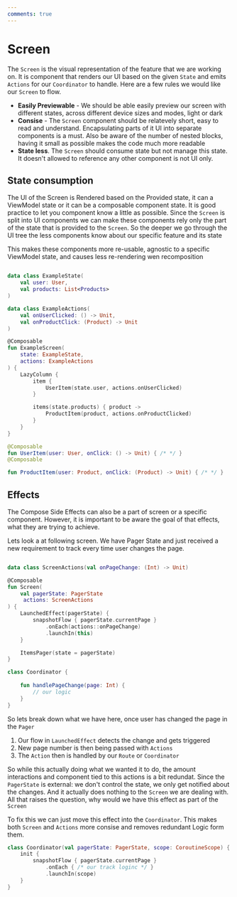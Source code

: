 ```yaml
---
comments: true
---
```



# Screen
The `Screen` is the visual representation of the feature that we are working on. It is  component that renders our UI based on the given `State` and emits `Actions` for our `Coordinator` to handle. Here are a few rules we would like our `Screen` to flow.

- **Easily Previewable** - We should be able easily preview our screen with different states, across different device sizes and modes, light or dark
- **Consise** - The `Screen` component should be relatevely short, easy to read and understand. Encapsulating parts of it UI into separate components is a must. Also be aware of the number of nested blocks, having it small as possible makes the code much more readable
- **State less**. The `Screen` should consume state but not manage this state. It doesn't allowed to reference any other component is not UI only. 
  


## State consumption
The UI of the Screen is Rendered based on the Provided state, it can a ViewModel state or it can be a composable component state. It is good practice to let you component know a little as possible. Since the `Screen` is split into UI components we can make these components rely only the part of the state that is provided to the `Screen`. So the deeper we go through the UI tree the less components know about our specific feature and its state

This makes these components more re-usable, agnostic to a specific ViewModel state, and causes less re-rendering wen recomposition

```kotlin

data class ExampleState(
    val user: User,
    val products: List<Products>
)

data class ExampleActions(
    val onUserClicked: () -> Unit,
    val onProductClick: (Product) -> Unit
)

@Composable
fun ExampleScreen(
    state: ExampleState,
    actions: ExampleActions
) {
    LazyColumn {
        item {
            UserItem(state.user, actions.onUserClicked)
        }

        items(state.products) { product -> 
            ProductItem(product, actions.onProductClicked)
        }
    }
}

@Composable
fun UserItem(user: User, onClick: () -> Unit) { /* */ }
@Composable

fun ProductItem(user: Product, onClick: (Product) -> Unit) { /* */ }

```


## Effects
The Compose Side Effects can also be a part of screen or a specific component. However, it is important to be aware the goal of that effects, what they are trying to achieve.


Lets look a at following screen. We have Pager State and just received a new requirement to track every time user changes the page.

```kotlin

data class ScreenActions(val onPageChange: (Int) -> Unit)

@Composable
fun Screen(
    val pagerState: PagerState
     actions: ScreenActions
) {
    LaunchedEffect(pagerState) {
        snapshotFlow { pagerState.currentPage }
            .onEach(actions::onPageChange)
            .launchIn(this)
    }

    ItemsPager(state = pagerState)
}

class Coordinator {
    
    fun handlePageChange(page: Int) {
        // our logic
    }
}
```

So lets break down what we have here, once user has changed the page in the `Pager`
1. Our flow in `LaunchedEffect` detects the change and gets triggered
2. New page number is then being passed with `Actions`
3. The `Action` then is handled by our `Route` or `Coordinator`

So while this actually doing what we wanted it to do, the amount interactions and component tied to this actions is a bit redundat. Since the `PagerState` is external: we don't control the state, we only get notified about the changes. And it actually does nothing to the `Screen` we are dealing with. All that raises the question, why would we have this effect as part of the `Screen`

To fix this we can just move this effect into the `Coordinator`. This makes both `Screen` and `Actions` more consise and removes redundant Logic form them.

```kotlin
class Coordinator(val pagerState: PagerState, scope: CoroutineScope) {
    init {
        snapshotFlow { pagerState.currentPage }
            .onEach { /* our track loginc */ }
            .launchIn(scope)
    }
}
```
